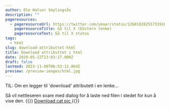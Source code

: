 ```yaml
---
author: Ole Halvor Smylingsås
description: ""
pageresources:
  - pageresourceUrl: https://twitter.com/umaar/status/1260182825573191680
    pageresourceTitle: Gå til X (Ekstern lenke)
    pageresourceText: Gå til X status
tags:
  - html
slug: download-attributtet-html
title: Download attributtet i html
date: 2020-05-22T13:03:17.000Z
draft: false
lastmod: 2023-11-08T06:53:12.864Z
preview: /preview-images/html.jpg
---
```


TIL:  Om en legger til 'download' attributett i en lenke... 
<!--more-->

Så vil nettleseren svare med dialog for å laste ned filen i stedet for kun å vise den.
{{<highlight html>}}
<a download href="cat.jpg">
    Download cat pic
</a>
{{</highlight>}}
